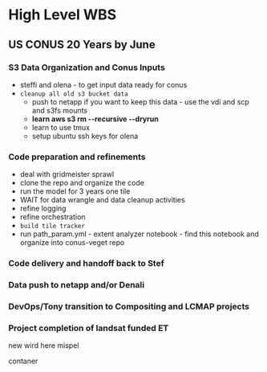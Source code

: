 # High Level WBS

## US CONUS 20 Years by June

### S3 Data Organization and Conus Inputs

- steffi and olena - to get input data ready for conus
- `cleanup all old s3 bucket data`
    - push to netapp if you want to keep this data - use the vdi and scp and s3fs mounts
    - **learn aws s3 rm --recursive --dryrun**
    - learn to use tmux
    - setup ubuntu ssh keys for olena

### Code preparation and refinements

- deal with gridmeister sprawl
- clone the repo and organize the code
- run the model for 3 years one tile
- WAIT for data wrangle and data cleanup activities
- refine logging
- refine orchestration
- `build tile tracker`
- run path_param.yml - extent analyzer notebook - find this notebook and organize into conus-veget repo


### Code delivery and handoff back to Stef

### Data push to netapp and/or Denali

### DevOps/Tony transition to Compositing and LCMAP projects

### Project completion of landsat funded ET

new wird here mispel 

contaner
